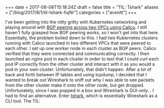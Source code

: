 +++
date = 2017-08-08T15:18:24Z
draft = false
title = "TIL: Tshark"
aliases = ["/blog/2017/8/1/til-tshark-fujNr"]
categories = ["avsnitt"]
+++

I've been getting into the nitty gritty with Kubernetes networking and playing around with [BGP peering across two VPCs using Calico](http://docs.projectcalico.org/v2.2/usage/configuration/bgp). I still haven't fully grasped how BGP peering works, so I won't get into that here.&nbsp;
Essentially, the problem boiled down to this. I had two Kubernetes clusters running with Calico launched in two different VPCs that were peered to each other. I set up one worker node in each cluster as BGP peers. Calico verified that they were connected and communicating correctly.
I then launched an nginx pod in each cluster in order to test that I could curl each pod IP correctly from the other cluster and interact with it as you would a pod in your own cluster. Unfortunately, that didn't happen. After a lot of back and forth between IP tables and using tcpdump, I decided that I wanted to break out Wireshark to sniff out why I was able to see packets from the other cluster make it onto the other node, but get dropped.
Unfortunately, since I was popped in a box and Wireshark is GUI-only... I had to find an alternative. Enter [tshark](https://www.wireshark.org/docs/man-pages/tshark.html), which is essentially Wireshark as a CLI tool.
The TIL:
 

